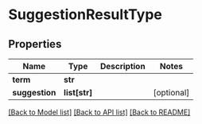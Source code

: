 # SuggestionResultType

## Properties
Name | Type | Description | Notes
------------ | ------------- | ------------- | -------------
**term** | **str** |  | 
**suggestion** | **list[str]** |  | [optional] 

[[Back to Model list]](../README.md#documentation-for-models) [[Back to API list]](../README.md#documentation-for-api-endpoints) [[Back to README]](../README.md)


